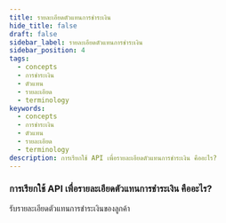 ```yaml
---
title: รายละเอียดตัวแทนการชำระเงิน
hide_title: false
draft: false
sidebar_label: รายละเอียดตัวแทนการชำระเงิน
sidebar_position: 4
tags:
  - concepts
  - การชำระเงิน
  - ตัวแทน
  - รายละเอียด
  - terminology
keywords:
  - concepts
  - การชำระเงิน
  - ตัวแทน
  - รายละเอียด
  - terminology
description: การเรียกใช้ API เพื่อรายละเอียดตัวแทนการชำระเงิน คืออะไร?
---
```


### การเรียกใช้ API เพื่อรายละเอียดตัวแทนการชำระเงิน คืออะไร?

รับรายละเอียดตัวแทนการชำระเงินของลูกค้า
